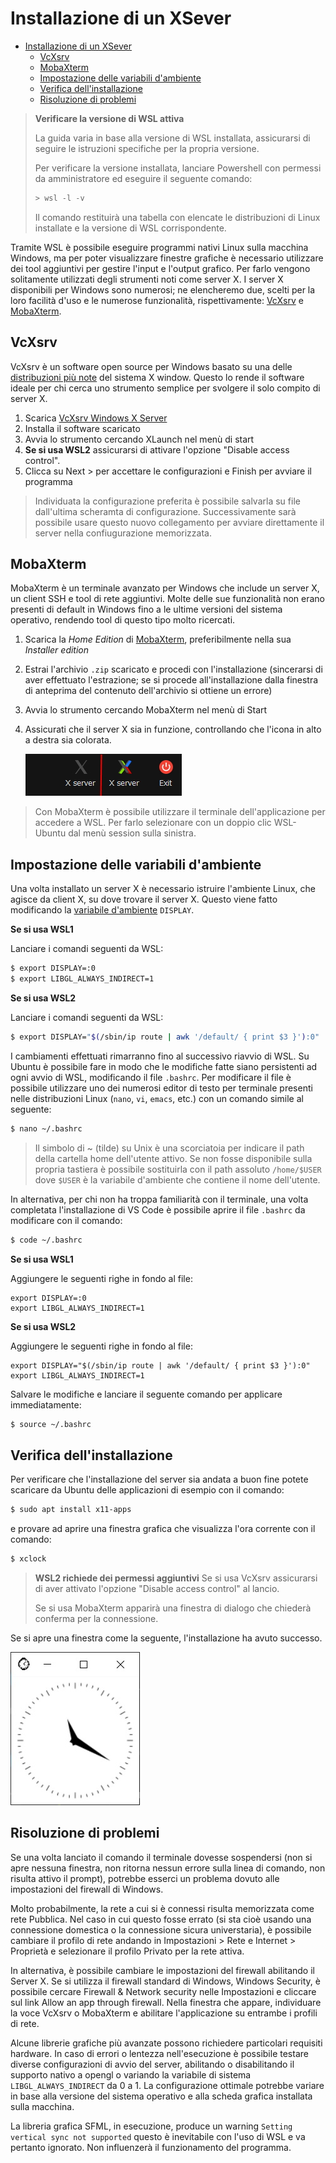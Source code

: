 # Installazione di un XSever

- [Installazione di un XSever](#installazione-di-un-xsever)
  - [VcXsrv](#vcxsrv)
  - [MobaXterm](#mobaxterm)
  - [Impostazione delle variabili d'ambiente](#impostazione-delle-variabili-dambiente)
  - [Verifica dell'installazione](#verifica-dellinstallazione)
  - [Risoluzione di problemi](#risoluzione-di-problemi)

> **Verificare la versione di WSL attiva**
>
> La guida varia in base alla versione di WSL installata, assicurarsi di seguire le istruzioni specifiche per la propria versione.
>
> Per verificare la versione installata, lanciare Powershell con permessi da amministratore ed eseguire il seguente comando:
>
> ```powershell
> > wsl -l -v
> ```
>
> Il comando restituirà una tabella con elencate le distribuzioni di Linux installate e la versione di WSL corrispondente.

Tramite WSL è possibile eseguire programmi nativi Linux sulla macchina Windows, ma per poter visualizzare finestre grafiche è necessario utilizzare dei tool aggiuntivi per gestire l'input e l'output grafico. Per farlo vengono solitamente utilizzati degli strumenti noti come server X.
I server X disponibili per Windows sono numerosi; ne elencheremo due, scelti per la loro facilità d'uso e le numerose funzionalità, rispettivamente: [VcXsrv](https://sourceforge.net/projects/vcxsrv/) e [MobaXterm](https://mobaxterm.mobatek.net/).

## VcXsrv

VcXsrv è un software open source per Windows basato su una delle [distribuzioni più note](https://wiki.archlinux.org/index.php/Xorg) del sistema X window. Questo lo rende il software ideale per chi cerca uno strumento semplice per svolgere il solo compito di server X.

1. Scarica [VcXsrv Windows X Server](https://sourceforge.net/projects/vcxsrv/)
2. Installa il software scaricato
3. Avvia lo strumento cercando XLaunch nel menù di start
4. **Se si usa WSL2** assicurarsi di attivare l'opzione "Disable access control".
5. Clicca su Next > per accettare le configurazioni e Finish per avviare il programma

> Individuata la configurazione preferita è possibile salvarla su file dall'ultima scheramta di configurazione. Successivamente sarà possibile usare questo nuovo collegamento per avviare direttamente il server nella confiugurazione memorizzata.

## MobaXterm

MobaXterm è un terminale avanzato per Windows che include un server X, un client SSH e tool di rete aggiuntivi. Molte delle sue funzionalità non erano presenti di default in Windows fino a le ultime versioni del sistema operativo, rendendo tool di questo tipo molto ricercati.

1. Scarica la _Home Edition_ di [MobaXterm](https://mobaxterm.mobatek.net/download-home-edition.html), preferibilmente nella sua _Installer edition_
2. Estrai l'archivio `.zip` scaricato e procedi con l'installazione (sincerarsi di aver effettuato l'estrazione; se si procede all'installazione dalla finestra di anteprima del contenuto dell'archivio si ottiene un errore)
3. Avvia lo strumento cercando MobaXterm nel menù di Start
4. Assicurati che il server X sia in funzione, controllando che l'icona in alto a destra sia colorata.

   ![X server active or inactive](images/xsrv.jpg)

> Con MobaXterm è possibile utilizzare il terminale dell'applicazione per accedere a WSL. Per farlo selezionare con un doppio clic WSL-Ubuntu dal menù session sulla sinistra.

## Impostazione delle variabili d'ambiente

Una volta installato un server X è necessario istruire l'ambiente Linux, che agisce da client X, su dove trovare il server X.
Questo viene fatto modificando la [variabile d'ambiente](https://en.wikipedia.org/wiki/Environment_variable) `DISPLAY`.

**Se si usa WSL1**

Lanciare i comandi seguenti da WSL:

```bash
$ export DISPLAY=:0
$ export LIBGL_ALWAYS_INDIRECT=1
```

**Se si usa WSL2**

Lanciare i comandi seguenti da WSL:

```bash
$ export DISPLAY="$(/sbin/ip route | awk '/default/ { print $3 }'):0"
```

I cambiamenti effettuati rimarranno fino al successivo riavvio di WSL.
Su Ubuntu è possibile fare in modo che le modifiche fatte siano persistenti ad ogni avvio di WSL,  modificando il file `.bashrc`.
Per modificare il file è possibile utilizzare uno dei numerosi editor di testo per terminale presenti nelle distribuzioni Linux (`nano`, `vi`, `emacs`, etc.) con un comando simile al seguente:

```bash
$ nano ~/.bashrc
```

> Il simbolo di ~ (tilde) su Unix è una scorciatoia per indicare il path della cartella home dell'utente attivo. Se non fosse disponibile sulla propria tastiera è possibile sostituirla con il path assoluto `/home/$USER` dove `$USER` è la variabile d'ambiente che contiene il nome dell'utente.

In alternativa, per chi non ha troppa familiarità con il terminale, una volta completata l'installazione di VS Code è possibile aprire il file `.bashrc` da modificare con il comando:

```bash
$ code ~/.bashrc
```

**Se si usa WSL1**

Aggiungere le seguenti righe in fondo al file:

```
export DISPLAY=:0
export LIBGL_ALWAYS_INDIRECT=1
```

**Se si usa WSL2**

Aggiungere le seguenti righe in fondo al file:

```
export DISPLAY="$(/sbin/ip route | awk '/default/ { print $3 }'):0"
export LIBGL_ALWAYS_INDIRECT=1
```

Salvare le modifiche e lanciare il seguente comando per applicare immediatamente:

```bash
$ source ~/.bashrc
```

## Verifica dell'installazione

Per verificare che l'installazione del server sia andata a buon fine potete scaricare da Ubuntu delle applicazioni di esempio con il comando:

```bash
$ sudo apt install x11-apps
```

e provare ad aprire una finestra grafica che visualizza l'ora corrente con il comando:

```bash
$ xclock
```

> **WSL2 richiede dei permessi aggiuntivi**
> Se si usa VcXsrv assicurarsi di aver attivato l'opzione "Disable access control" al lancio.
>
> Se si usa MobaXterm apparirà una finestra di dialogo che chiederà conferma per la connessione.

Se si apre una finestra come la seguente, l'installazione ha avuto successo.

![XClock](images/xclock.jpg)

## Risoluzione di problemi

Se una volta lanciato il comando il terminale dovesse sospendersi (non si apre nessuna finestra, non ritorna nessun errore sulla linea di comando, non risulta attivo il prompt), potrebbe esserci un problema dovuto alle impostazioni del firewall di Windows.

Molto probabilmente, la rete a cui si è connessi risulta memorizzata come rete Pubblica. Nel caso in cui questo fosse errato (si sta cioè usando una connessione domestica o la connessione sicura universtaria), è possibile cambiare il profilo di rete andando in Impostazioni > Rete e Internet > Proprietà e selezionare il profilo Privato per la rete attiva.

In alternativa, è possibile cambiare le impostazioni del firewall abilitando il Server X.
Se si utilizza il firewall standard di Windows, Windows Security, è possibile cercare Firewall & Network security nelle Impostazioni e cliccare sul link Allow an app through firewall. Nella finestra che appare, individuare la voce VcXsrv o MobaXterm e abilitare l'applicazione su entrambe i profili di rete.

Alcune librerie grafiche più avanzate possono richiedere particolari requisiti hardware. In caso di errori o lentezza nell'esecuzione è possibile testare diverse configurazioni di avvio del server, abilitando o disabilitando il supporto nativo a opengl o variando la variabile di sistema `LIBGL_ALWAYS_INDIRECT` da 0 a 1. La configurazione ottimale potrebbe variare in base alla versione del sistema operativo e alla scheda grafica installata sulla macchina.

La libreria grafica SFML, in esecuzione, produce un warning `Setting vertical sync not supported` questo è inevitabile con l'uso di WSL e va pertanto ignorato. Non influenzerà il funzionamento del programma.
